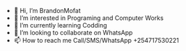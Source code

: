 - 👋 Hi, I’m BrandonMofat
- 👀 I’m interested in Programing and Computer Works
- 🌱 I’m currently learning Codding
- 💞️ I’m looking to collaborate on WhatsApp
- 📫 How to reach me Call/SMS/WhatsApp +254717530221

<!---
BrandonMofat/BrandonMofat is a ✨ special ✨ repository because its `README.md` (this file) appears on your GitHub profile.
You can click the Preview link to take a look at your changes.
--->

